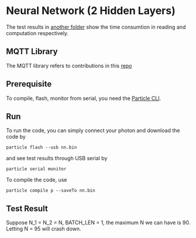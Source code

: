 # Neural Network (2 Hidden Layers)

The test results in [another folder](https://github.com/Orienfish/photon/tree/master/mqtt_server) show the time consumtion in reading and computation respectively.

## MQTT Library
The MQTT library refers to contributions in this [repo](https://github.com/hirotakaster/MQTT)

## Prerequisite
To compile, flash, monitor from serial, you need the [Particle CLI](https://docs.particle.io/tutorials/developer-tools/cli/).

## Run
To run the code, you can simply connect your photon and download the code by
```
particle flash --usb nn.bin
```
and see test results through USB serial by
```
particle serial monitor
```
To compile the code, use
```
particle compile p --saveTo nn.bin
```

## Test Result
Suppose N_1 = N_2 = N, BATCH_LEN = 1, the maximum N we can have is 90. Letting N = 95 will crash down.